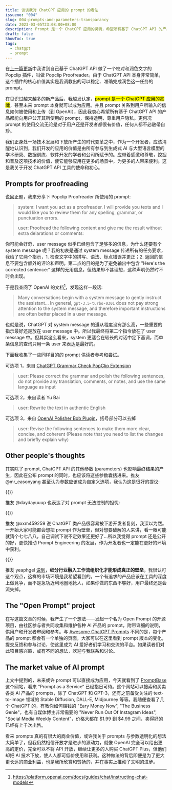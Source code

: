 ```yaml
---
title: 谈谈我对 ChatGPT 应用的 prompt 的看法
issueno: "004"
slug: 004-prompts-and-parameters-transparancy
date: 2023-03-05T23:08:00+08:00
description: Prompt 是一个 ChatGPT 应用的灵魂，希望所有基于 ChatGPT API 的产品都能向用户公开其 prompt，保持透明，尊重用户隐私。或许我们可以发起一个由社区共同维护的 Open Prompt 开源项目？
draft: false
ShowToc: true
tags:
  - chatgpt
  - prompt
---
```


在[上一篇更新](/makers-daily/003-chatgpt-proofreader-extension-popclip/)中我讲到自己基于 ChatGPT API 做了一个校对和润色文字的 Popclip 插件，叫做 Popclip Proofreader。由于 ChatGPT API 本身非常简单，这个插件的核心价值其实是我调教出的可以稳定、准确完成润色这一任务的 prompt。

在见识过越来越多的新产品后，我越发认定，<mark>prompt 是一个 ChatGPT 应用的灵魂</mark>，甚至未来 prompt 本身就可以成为应用。并且 prompt 关系到用户所输入的信息如何被使用和上传（到 OpenAI），因此我衷心希望所有基于 ChatGPT API 的产品都能向用户公开其所使用的 prompt，保持透明，尊重用户隐私。更何况 prompt 的使用交流无论是对于用户还是开发者都很有价值，任何人都不必敝帚自珍。

我们正身处一场技术发展和下放所产生的时代变革之中，作为一个开发者，应该清醒地认识到，我们开发的应用的价值是由所有参与到生成式 AI 与大型语言模型的学术研究、数据训练、软件开发的学者和公司所赋予的。应带着感激和尊敬，挖掘和普及这项技术的价值，使它能够应用在更多的场景中，为更多的人带来便利。这是我关于开发 ChatGPT API 工具的使命和初心。

## Prompts for proofreading

说回正题，我来分享下 Popclip Proofreader 所使用的 prompt:
> system: I want you act as a proofreader. I will provide you texts and I would like you to review them for any spelling, grammar, or punctuation errors.
>
> user: Proofread the following content and give me the result without extra delarations or comments:

你可能会好奇，user message 似乎已经包含了足够多的信息，为什么还要有个 system message 呢？我的初衷是通过 system message 传递所有的任务要求，我给了它两个指示，1. 检查文字中的拼写、语法、标点错误并更正；2. 返回的信息不要包含额外的评论和声明。第二点的目的是为了避免输出中包含 "Here's the corrected sentence:" 这样的无用信息，但结果却不甚理想，这种声明仍然时不时会出现。

于是我查阅了 OpenAI 的文档[^1]，发现这样一段话:
> Many conversations begin with a system message to gently instruct the assistant…
> In general, `gpt-3.5-turbo-0301` does not pay strong attention to the system message, and therefore important instructions are often better placed in a user message.

也就是说，ChatGPT 对 system message 的遵从程度没有那么高，一些重要的指示最好还是放在 user message 中。所以我最终将第二个指令放在了 user message 中。但其实这么看来，system 更适合在较长的对话中定下基调，而单条信息的查询只用一条 user 来表达是最好的。

下面我收集了一些同样目的的 prompt 供读者参考和尝试。

可选项 1，来自 [ChatGPT Grammar Check PopClip Extension](https://github.com/hirakujira/ChatGPT-Grammar-Check-PopClip-Extension)
> user: Please correct the grammar and polish the following sentences, do not provide any translation, comments, or notes, and use the same language as input

可选项 2，来自读者 Yu Bai
> user: Rewrite the text in authentic English

可选项 3，来自 [OpenAI Polisher Bob Plugin](https://github.com/yetone/bob-plugin-openai-polisher)，括号部分可以去掉
> user: Revise the following sentences to make them more clear, concise, and coherent (Please note that you need to list the changes and briefly explain why)

## Other people's thoughts

其实除了 prompt, ChatGPT API 的其他参数 (parameters) 也影响最终结果的产生，因此在公布 prompt 的同时，也应该将这些参数囊括进来。推友 @mr_easonyang 甚至认为参数应该成为自定义选项，我认为这是很好的提议:

{{<social-quote-tweet id="1632090033875472384" user="mr_easonyang" />}}

推友 @daydayuuup 也表达了对 prompt 无法控制的担忧:

{{<social-quote-tweet id="1632230590362816513" user="daydayuuup" />}}

推友 @xxm459259 说 ChatGPT 类产品很容易被下游开发者复刻，我深以为然。一开始大家可能都会想把 prompt 作为壁垒，但对想要破解的人来讲，看一眼可能就猜个七七八八，自己调试下说不定效果还更好了…所以我觉得 prompt 还是公开的好，更快推动 Prompt Engineering 的发展，作为开发者也一定能在更好的环境中获利。 

{{<social-quote-tweet id="1632381501970194433" user="xxm459259" />}}

推友 yeaphgel [说到](https://twitter.com/yeaphgel/status/1632410458799095809)，**细分行业融入工作流组织化才能形成真正的壁垒**，我很认可这个观点，这样的市场环境是我希望看到的。一个有追求的产品应该在工具的深度上做竞争，而不是急功近利地圈地抢人，如果你做的东西不够好，用户最终还是会流失掉。

## The "Open Prompt" project

在写这篇文章的时候，我产生了一个想法——发起一个名为 Open Prompt 的开源项目，由社区参与者共同收集和维护各种 AI 产品的 prompt，附带详细的说明，供用户和开发者审阅和参考。与 [Awesome ChatGPT Prompts](https://github.com/f/awesome-chatgpt-prompts) 不同的是，每个产品的 prompt 都会有一个单独的页面，大家可以在这里看到 prompt 版本的变化，提交反馈和参与讨论，使这里成为 AI 爱好者们学习和交流的平台。如果读者们对此项目感兴趣，或有不同的想法，欢迎与我联系和讨论。

## The market value of AI prompt

上文中提到的，未来或许 prompt 可以直接成为应用，今天就看到了 [PromptBase](https://promptbase.com/) 这个网站，看来 “Prompt as a Service“ 已经指日可待。这个网站可以搜索和买卖各类 AI 产品的 prompts，除了 ChatGPT 和 GPT-3，还有之前备受关注的 text-to-image 领域的 Stable Diffusion, DALL-E, Midjourney 等等。我随便查看了几个 ChatGPT 的，有教你如何赚钱的 "Eary Money Now", "The Business Genie"，也有自媒体博主非常需要的 "Never Run Out Of Instagram Ideas", "Social Media Weekly Content"，价格大都在 $1.99 到 $4.99 之间，卖得好的已经有上千次出售。

看来 prompts 真的有很大的商业价值，或许我关于 prompts 与参数透明化的想法太简单了，但我仍然相信开放才是进步的源动力，就像 OpenAI 完全可以给出更高的定价，完全可以不将 API 开放，继续让更多的人购买 ChatGPT Plus，但他们却把 AI 技术下放，使人人都可低价使用和获利。这种做法的背后即便是为了更大更长远的商业利益，也是我所欣赏和赞扬的，并在事实上推动了文明的进步。

[^1]: https://platform.openai.com/docs/guides/chat/instructing-chat-models